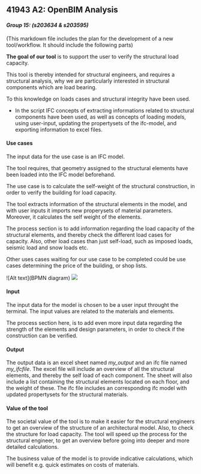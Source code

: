 ## **41943 A2: OpenBIM Analysis**

#### *Group 15: (s203634 & s203595)*

(This markdown file includes the plan for the development of a new tool/workflow. It should include the following parts)

**The goal of our tool** is to support the user to verify the structural load capacity. 

This tool is thereby intended for structural engineers, and requires a structural analysis, why we are particularly interested in structural components which are load bearing. 

To this knowledge on loads cases and structural integrity have been used.

- In the script IFC concepts of extracting informations related to structural components have been used, as well as concepts of loading models, using user-input, updating the propertysets of the ifc-model, and exporting information to excel files. 

#### **Use cases**

The input data for the use case is an IFC model. 

The tool requires, that geometry assigned to the structural elements have been loaded into the IFC model beforehand. 

The use case is to calculate the self-weight of the structural construction, in order to verify the building for load capacity. 

The tool extracts information of the structural elements in the model, and with user inputs it imports new properysets of material parameters. Moreover, it calculates the self weight of the elements.

The process section is to add information regarding the load capacity of the structural elements, and thereby check the different load cases for capacity. Also, other load cases than just self-load, such as imposed loads, seismic load and snow loads etc. 

Other uses cases waiting for our use case to be completed could be use cases determining the price of the building, or shop lists. 

![Alt text](BPMN diagram)
<img src=" img/BPMN.svg ">

#### **Input**

The input data for the model is chosen to be a user input throught the terminal. The input values are related to the materials and elements. 

The process section here, is to add even more input data regarding the strength of the elements and design parameters, in order to check if the construction can be verified. 

#### **Output**

The output data is an excel sheet named *my_output* and an ifc file named *my_ifcfile*. The excel file will include an overview of all the structural elements, and thereby the self load of each component. The sheet will also include a list containing the structural elements located on each floor, and the weight of these. The ifc file includes an corresponding ifc model with updated propertysets for the structural materials.



#### **Value of the tool**

The societal value of the tool is to make it easier for the structural engineers to get an overview of the structure of an architectural model. Also, to check the structure for load capacity. The tool will speed up the process for the structural engineer, to get an overview before going into deeper and more detailed calculations. 

The business value of the model is to provide indicative calculations, which will benefit e.g. quick estimates on costs of materials.
